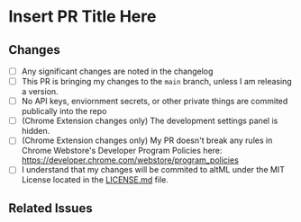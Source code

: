 <!-- Thank you for your contribution! Make sure that these boxes are checked before submitting your pr -- thank you! -->

# Insert PR Title Here

## Changes
<!-- Insert a description of your changes here-->

- [ ] Any significant changes are noted in the changelog
- [ ] This PR is bringing my changes to the `main` branch, unless I am releasing a version.
- [ ] No API keys, enviornment secrets, or other private things are commited publically into the repo
- [ ] (Chrome Extension changes only) The development settings panel is hidden.
- [ ] (Chrome Extension changes only) My PR doesn't break any rules in Chrome Webstore's Developer Program Policies here: https://developer.chrome.com/webstore/program_policies
- [ ] I understand that my changes will be commited to altML under the MIT License located in the [LICENSE.md](LICENSE.md) file.

## Related Issues

<!-- Insert any related issues to this repo by typing the issue number (like "#7" here.) -->